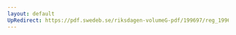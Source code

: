 ```yaml
---
layout: default
UpRedirect: https://pdf.swedeb.se/riksdagen-volumeG-pdf/199697/reg_199697/reg_199697_0339.pdf
---
```

